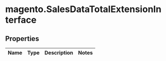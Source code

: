 # magento.SalesDataTotalExtensionInterface

## Properties
Name | Type | Description | Notes
------------ | ------------- | ------------- | -------------


